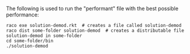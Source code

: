 The following is used to run the "performant" file with the best possible performance:

```
raco exe solution-demod.rkt  # creates a file called solution-demod
raco dist some-folder solution-demod  # creates a distributable file solution-demod in some-folder
cd some-folder/bin
./solution-demod
```

